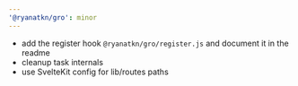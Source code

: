 ```yaml
---
'@ryanatkn/gro': minor
---
```


- add the register hook `@ryanatkn/gro/register.js` and document it in the readme
- cleanup task internals
- use SvelteKit config for lib/routes paths
